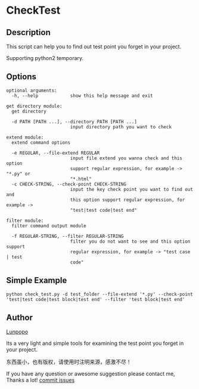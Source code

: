 # CheckTest

## Description
This script can help you to find out test point you forget in your project.

Supporting python2 temporary.

## Options
```
optional arguments:
  -h, --help            show this help message and exit

get directory module:
  get directory

  -d PATH [PATH ...], --directory PATH [PATH ...]
                        input directory path you want to check

extend module:
  extend command options

  -e REGULAR, --file-extend REGULAR
                        input file extend you wanna check and this option
                        support regular expression, for example -> "*.py" or
                        "*.html"
  -c CHECK-STRING, --check-point CHECK-STRING
                        input the key check point you want to find out and
                        this option support regular expression, for example ->
                        "test|test code|test end"

filter module:
  filter command output module

  -f REGULAR-STRING, --filter REGULAR-STRING
                        filter you do not want to see and this option support
                        regular expression, for example -> "test case | test
                        code"
```

## Simple Example
```
python check_test.py -d test_folder --file-extend '*.py' --check-point 'test|test code|test block|test end' --filter 'test block|test end'
```

## Author
[Lunpopo](https://github.com/Lunpopo/CheckTest)

Its a very light and simple tools for examining the test point you forget in your project.

东西虽小，也有版权，请使用时注明来源，感激不尽！

If you have any question or awesome suggestion please contact me, Thanks a lot! [commit issues](https://github.com/Lunpopo/CheckTest/issues)
